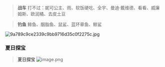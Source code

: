 > **战车**
> 打不过：妮可公主、雨、软饭硬吃、全宇、曼迪·戴维德、看看、威廉姆斯、欧润橘、去皮土豆


> **钓鱼**
> 鲱鱼、胭脂鱼、鼠鲨、蓝环章鱼、鲸鲨

![9a789c9ce2339c9bb9716d35c0f2275c.jpg](https://gitee.com/Hao1617/pic-go-bed/raw/master/img/20250917095847192.jpg)


### 夏日探宝
>**夏日探宝**
>![image.png](https://gitee.com/Hao1617/pic-go-bed/raw/master/img/20250917095600782.png)



